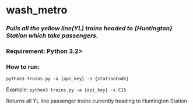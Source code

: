 # wash_metro

### ***Pulls all the yellow line(YL) trains headed to {Huntington} Station which take passengers.***

### Requirement: Python 3.2>

### How to run:

`python3 trains.py -a {api_key} -s {stationCode}`

Example: `python3 trains.py -a {api_key} -s C15`

Returns all YL line passenger trains currently heading to Huntington Station
